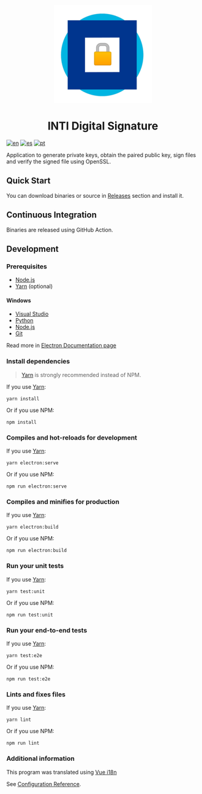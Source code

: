 <div align="center">
  <img src="build/icons/256x256.png">
  <h1>INTI Digital Signature</h1>
</div>

[![en](https://img.shields.io/badge/lang-en-red.svg)](README.md)
[![es](https://img.shields.io/badge/lang-es-yellow.svg)](README.es.md)
[![pt](https://img.shields.io/badge/lang-pt-green.svg)](README.pt.md)

Application to generate private keys, obtain the paired public key, sign files and verify the signed file using OpenSSL.

## Quick Start

You can download binaries or source in [Releases](https://github.com/luvitale/inti-digital-signature/releases) section and install it.

## Continuous Integration

Binaries are released using GitHub Action.

## Development

### Prerequisites

* [Node.js](https://nodejs.org/en/download/)
* [Yarn](https://yarnpkg.com/en/) (optional)

#### Windows

* [Visual Studio](https://www.visualstudio.com/vs/)
* [Python](https://pypi.org/project/pywin32/#files)
* [Node.js](https://nodejs.org/download/)
* [Git](https://git-scm.com/)

Read more in [Electron Documentation page](https://www.electronjs.org/docs/development/build-instructions-windows)

### Install dependencies

> [Yarn](http://yarnpkg.com/) is strongly recommended instead of NPM.

If you use [Yarn](https://yarnpkg.com/en/):

```
yarn install
```

Or if you use NPM:

```
npm install
```

### Compiles and hot-reloads for development

If you use [Yarn](https://yarnpkg.com/en/):

```
yarn electron:serve
```

Or if you use NPM:

```
npm run electron:serve
```

### Compiles and minifies for production

If you use [Yarn](https://yarnpkg.com/en/):

```
yarn electron:build
```

Or if you use NPM:

```
npm run electron:build
```

### Run your unit tests

If you use [Yarn](https://yarnpkg.com/en/):

```
yarn test:unit
```

Or if you use NPM:

```
npm run test:unit
```

### Run your end-to-end tests

If you use [Yarn](https://yarnpkg.com/en/):

```
yarn test:e2e
```

Or if you use NPM:

```
npm run test:e2e
```

### Lints and fixes files

If you use [Yarn](https://yarnpkg.com/en/):

```
yarn lint
```

Or if you use NPM:

```
npm run lint
```

### Additional information

This program was translated using [Vue i18n](https://github.com/intlify/vue-cli-plugin-i18n)

See [Configuration Reference](https://cli.vuejs.org/config/).
